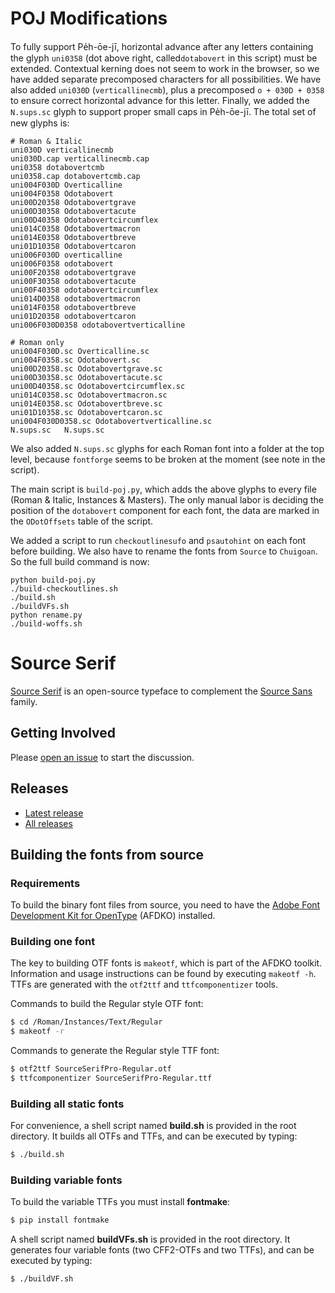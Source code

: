 # POJ Modifications

To fully support Pe̍h-ōe-jī, horizontal advance after any letters containing the glyph `uni0358` (dot above right, called`dotabovert` in this script) must be extended. Contextual kerning does not seem to work in the browser, so we have added separate precomposed characters for all possibilities. We have also added `uni030D` (`verticallinecmb`), plus a precomposed `o + 030D + 0358` to ensure correct horizontal advance for this letter. Finally, we added the `N.sups.sc` glyph to support proper small caps in Pe̍h-ōe-jī. The total set of new glyphs is:

```
# Roman & Italic
uni030D verticallinecmb
uni030D.cap verticallinecmb.cap
uni0358 dotabovertcmb
uni0358.cap dotabovertcmb.cap
uni004F030D Overticalline
uni004F0358 Odotabovert
uni00D20358 Odotabovertgrave
uni00D30358 Odotabovertacute
uni00D40358 Odotabovertcircumflex
uni014C0358 Odotabovertmacron
uni014E0358 Odotabovertbreve
uni01D10358 Odotabovertcaron
uni006F030D overticalline
uni006F0358 odotabovert
uni00F20358 odotabovertgrave
uni00F30358 odotabovertacute
uni00F40358 odotabovertcircumflex
uni014D0358 odotabovertmacron
uni014F0358 odotabovertbreve
uni01D20358 odotabovertcaron
uni006F030D0358 odotabovertverticalline

# Roman only
uni004F030D.sc Overticalline.sc
uni004F0358.sc Odotabovert.sc
uni00D20358.sc Odotabovertgrave.sc
uni00D30358.sc Odotabovertacute.sc
uni00D40358.sc Odotabovertcircumflex.sc
uni014C0358.sc Odotabovertmacron.sc
uni014E0358.sc Odotabovertbreve.sc
uni01D10358.sc Odotabovertcaron.sc
uni004F030D0358.sc Odotabovertverticalline.sc
N.sups.sc   N.sups.sc
```

We also added `N.sups.sc` glyphs for each Roman font into a folder at the top level, because `fontforge` seems to be broken at the moment (see note in the script).

The main script is `build-poj.py`, which adds the above glyphs to every file (Roman & Italic, Instances & Masters). The only manual labor is deciding the position of the `dotabovert` component for each font, the data are marked in the `ODotOffsets` table of the script.

We added a script to run `checkoutlinesufo` and `psautohint` on each font before building. We also have to rename the fonts from `Source` to `Chuigoan`. So the full build command is now:

```
python build-poj.py
./build-checkoutlines.sh
./build.sh
./buildVFs.sh
python rename.py
./build-woffs.sh
```

# Source Serif

[Source Serif](https://adobe-fonts.github.io/source-serif/) is an open-source typeface to complement the [Source Sans](https://github.com/adobe-fonts/source-sans-pro) family.


## Getting Involved

Please [open an issue](https://github.com/adobe-fonts/source-serif/issues) to start the discussion.

## Releases

* [Latest release](../../releases/latest)
* [All releases](../../releases)


## Building the fonts from source

### Requirements

To build the binary font files from source, you need to have the [Adobe Font Development Kit for OpenType](https://github.com/adobe-type-tools/afdko/) (AFDKO) installed.

### Building one font

The key to building OTF fonts is `makeotf`, which is part of the AFDKO toolkit. Information and usage instructions can be found by executing `makeotf -h`. TTFs are generated with the `otf2ttf` and `ttfcomponentizer` tools.

Commands to build the Regular style OTF font:

```sh
$ cd /Roman/Instances/Text/Regular
$ makeotf -r
```

Commands to generate the Regular style TTF font:

```sh
$ otf2ttf SourceSerifPro-Regular.otf
$ ttfcomponentizer SourceSerifPro-Regular.ttf
```

### Building all static fonts

For convenience, a shell script named **build.sh** is provided in the root directory. It builds all OTFs and TTFs, and can be executed by typing:

```sh
$ ./build.sh
```

### Building variable fonts

To build the variable TTFs you must install **fontmake**:

```sh
$ pip install fontmake
```

A shell script named **buildVFs.sh** is provided in the root directory.
It generates four variable fonts (two CFF2-OTFs and two TTFs), and can be executed by typing:

```sh
$ ./buildVF.sh
```


